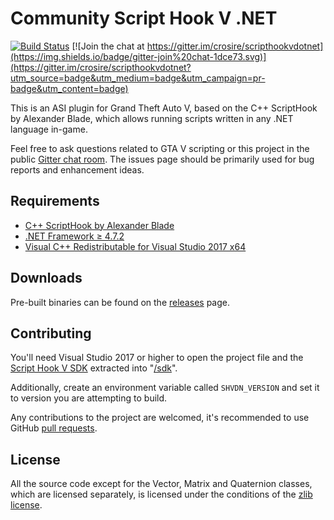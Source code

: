Community Script Hook V .NET
============================

[![Build Status](https://ci.appveyor.com/api/projects/status/github/crosire/scripthookvdotnet?branch=dev_v3&svg=true)](https://ci.appveyor.com/project/crosire/scripthookvdotnet)
[![Join the chat at https://gitter.im/crosire/scripthookvdotnet](https://img.shields.io/badge/gitter-join%20chat-1dce73.svg)](https://gitter.im/crosire/scripthookvdotnet?utm_source=badge&utm_medium=badge&utm_campaign=pr-badge&utm_content=badge)

This is an ASI plugin for Grand Theft Auto V, based on the C++ ScriptHook by Alexander Blade, which allows running scripts written in any .NET language in-game.

Feel free to ask questions related to GTA V scripting or this project in the public [Gitter chat room](https://gitter.im/crosire/scripthookvdotnet). The issues page should be primarily used for bug reports and enhancement ideas.

## Requirements

* [C++ ScriptHook by Alexander Blade](http://www.dev-c.com/gtav/scripthookv/)
* [.NET Framework ≥ 4.7.2](https://dotnet.microsoft.com/download/dotnet-framework-runtime)
* [Visual C++ Redistributable for Visual Studio 2017 x64](https://visualstudio.microsoft.com/downloads/)

## Downloads

Pre-built binaries can be found on the [releases](https://github.com/crosire/scripthookvdotnet/releases) page.

## Contributing

You'll need Visual Studio 2017 or higher to open the project file and the [Script Hook V SDK](http://www.dev-c.com/gtav/scripthookv/) extracted into "[/sdk](/sdk)".

Additionally, create an environment variable called `SHVDN_VERSION` and set it to version you are attempting to build.

Any contributions to the project are welcomed, it's recommended to use GitHub [pull requests](https://help.github.com/articles/using-pull-requests/).

## License

All the source code except for the Vector, Matrix and Quaternion classes, which are licensed separately, is licensed under the conditions of the [zlib license](LICENSE.txt).
